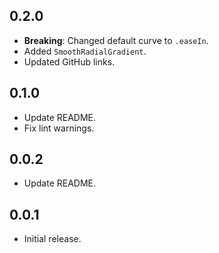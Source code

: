 ## 0.2.0

- **Breaking**: Changed default curve to `.easeIn`.
- Added `SmoothRadialGradient`.
- Updated GitHub links.

## 0.1.0

- Update README.
- Fix lint warnings.

## 0.0.2

- Update README.

## 0.0.1

- Initial release.
